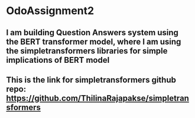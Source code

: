 # OdoAssignment2
## I am building Question Answers system using the BERT transformer model, where I am using the simpletransformers libraries for simple implications of BERT model
## This is the link for simpletransformers github repo: https://github.com/ThilinaRajapakse/simpletransformers

